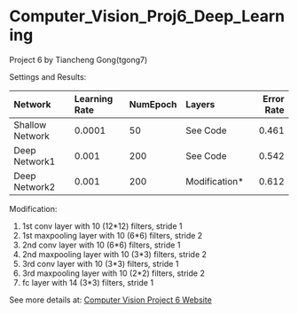 # Computer_Vision_Proj6_Deep_Learning
Project 6 by Tiancheng Gong(tgong7)

Settings and Results:

|Network        |Learning Rate|NumEpoch|Layers		    |Error Rate|
|:--------------|:------------|:-------|:-------------|---------:|
|Shallow Network|0.0001       |50		   |See Code      |	    0.461|
|Deep Network1	|0.001		    |200		 |See Code	    |     0.542|
|Deep Network2  |0.001		    |200		 |Modification*	|   	0.612|

Modification:<br/>
1. 1st conv layer with 10 (12\*12) filters, stride 1<br/>
2. 1st maxpooling layer with 10 (6\*6) filters, stride 2<br/>
3. 2nd conv layer with 10 (6\*6) filters, stride 1<br/>
4. 2nd maxpooling layer with 10 (3\*3) filters, stride 2<br/>
5. 3rd conv layer with 10 (3\*3) filters, stride 1<br/>
6. 3rd maxpooling layer with 10 (2\*2) filters, stride 2<br/>
7. fc layer with 14 (3\*3) filters, stride 1
 
See more details at: [Computer Vision Project 6 Website](http://all4win.github.io/projects/cv_proj6/index.html)
